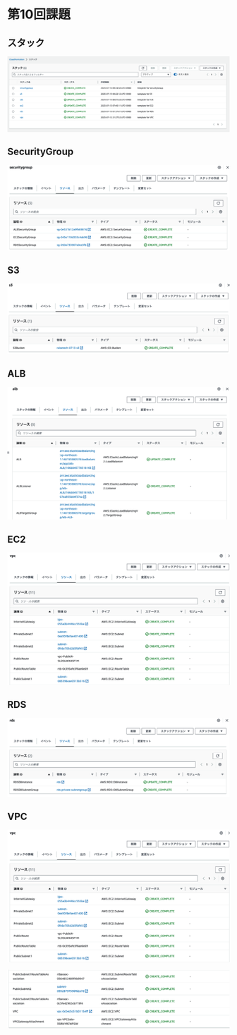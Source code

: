 # 第10回課題

## スタック

![](image/stack.png)

## SecurityGroup

![](image/sg.png)

## S3

![](image/s3.png)

## ALB

![](image/alb.png)

## EC2

![](image/vpc.png)

## RDS

![](image/rds.png)

## VPC

![](image/vpc.png)

![](image/vpc2.png)

